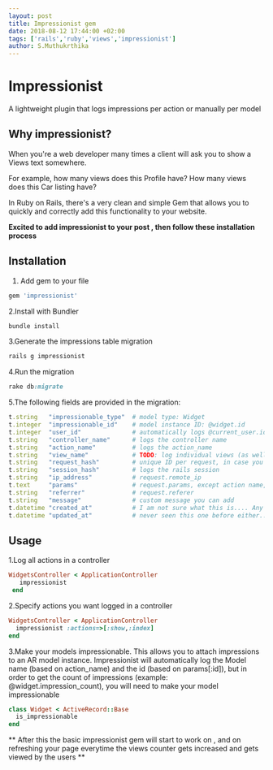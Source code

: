 ```yaml
---
layout: post
title: Impressionist gem
date: 2018-08-12 17:44:00 +02:00
tags: ['rails','ruby','views','impressionist']
author: S.Muthukrthika
---
```

# Impressionist

A lightweight plugin that logs impressions per action or manually per model

## Why impressionist?

When you're a web developer many times a client will ask you to show a Views text somewhere.

For example, how many views does this Profile have? How many views does this Car listing have?

In Ruby on Rails, there's a very clean and simple Gem that allows you to quickly and correctly add this functionality to your website.

**Excited to add impressionist to your post , then follow these installation process**

## Installation
1. Add gem to your file
```ruby
gem 'impressionist'
```
2.Install with Bundler
```ruby
bundle install
```
3.Generate the impressions table migration
```ruby
rails g impressionist
```
4.Run the migration
```ruby
rake db:migrate
```
5.The following fields are provided in the migration:
```ruby
t.string   "impressionable_type"  # model type: Widget
t.integer  "impressionable_id"    # model instance ID: @widget.id
t.integer  "user_id"              # automatically logs @current_user.id
t.string   "controller_name"      # logs the controller name
t.string   "action_name"          # logs the action_name
t.string   "view_name"            # TODO: log individual views (as well as partials and nested partials)
t.string   "request_hash"         # unique ID per request, in case you want to log multiple impressions and group them
t.string   "session_hash"         # logs the rails session
t.string   "ip_address"           # request.remote_ip
t.text     "params"               # request.params, except action name, controller name and resource id
t.string   "referrer"             # request.referer
t.string   "message"              # custom message you can add
t.datetime "created_at"           # I am not sure what this is.... Any clue?
t.datetime "updated_at"           # never seen this one before either....  Your guess is as good as mine?? ;-)
```
## Usage
1.Log all actions in a controller
```ruby
WidgetsController < ApplicationController
   impressionist
 end
 ```
 2.Specify actions you want logged in a controller
 ```ruby
 WidgetsController < ApplicationController
   impressionist :actions=>[:show,:index]
 end
 ```
 3.Make your models impressionable. This allows you to attach impressions to an AR model instance. Impressionist will automatically log the Model name (based on action_name) and the id (based on params[:id]), but in order to get the count of impressions (example: @widget.impression_count), you will need to make your model impressionable
 ```ruby
 class Widget < ActiveRecord::Base
   is_impressionable
 end
 ```
 ** After this the basic impressionist gem will start to work on , and on refreshing your page everytime the views counter gets increased and gets viewed by the users **



